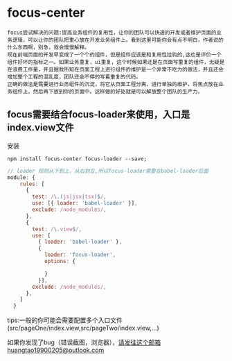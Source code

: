 # focus-center
    focus尝试解决的问题:提高业务组件的复用性，让你的团队可以快速的开发或者维护页面的业务逻辑，可以让你的团队把重心放在开发业务组件上。看到这里可能你会有点不明白，作者说的什么东西啊，别急，我会慢慢解释。
    现在前端页面的开发早变成了一个个的组件，但是组件应该是和复用性挂钩的,这也是评价一个组件好坏的指标之一。如果业务重复，ui重复，这个时候如果还是在页面写重复的组件，无疑是在浪费工作量，并且据我所知在页面工程上进行组件的维护是一个非常不吃力的做法，并且还会增加整个工程的混乱度，团队还会不停的写着重复的代码。
    正确的做法是需要进行业务组件的沉淀，将它从页面工程分离，进行单独的维护，将焦点放在业务组件上，然后再下放到你的页面中。这样做的好处就是可以解放整个团队的生产力。
    

## focus需要结合focus-loader来使用，入口是index.view文件

安装
```
npm install focus-center focus-loader --save;
```

```javascript
// loader 规则从下到上，从右到左,所以focus-loader需要在babel-loader后面
module: {
    rules: [
      {
        test: /\.(js|jsx|tsx)$/,
        use: [{ loader: 'babel-loader' }],
        exclude: /node_modules/,
      },
      {
        test: /\.view$/,
        use: [
          { loader: 'babel-loader' },
          {
            loader: 'focus-loader',
            options: {

            }
          }],
        exclude: /node_modules/,
      },
    ]
  }
```
tips:一般的你可能会需要配置多个入口文件(src/pageOne/index.view,src/pageTwo/index.view,...)

如果你发现了bug（错误截图，浏览器），请发往这个邮箱huangtao19900205@outlook.com
    

